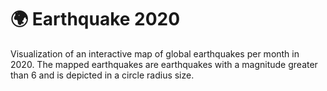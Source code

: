 # 🌍 Earthquake 2020

Visualization of an interactive map of global earthquakes per month in 2020. The mapped earthquakes are earthquakes with a magnitude greater than 6 and is depicted in a circle radius size.
